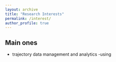 ```yaml
---
layout: archive
title: "Research Interests"
permalink: /interest/
author_profile: true
---
```


## Main ones

- trajectory data management and analytics
  -using 


